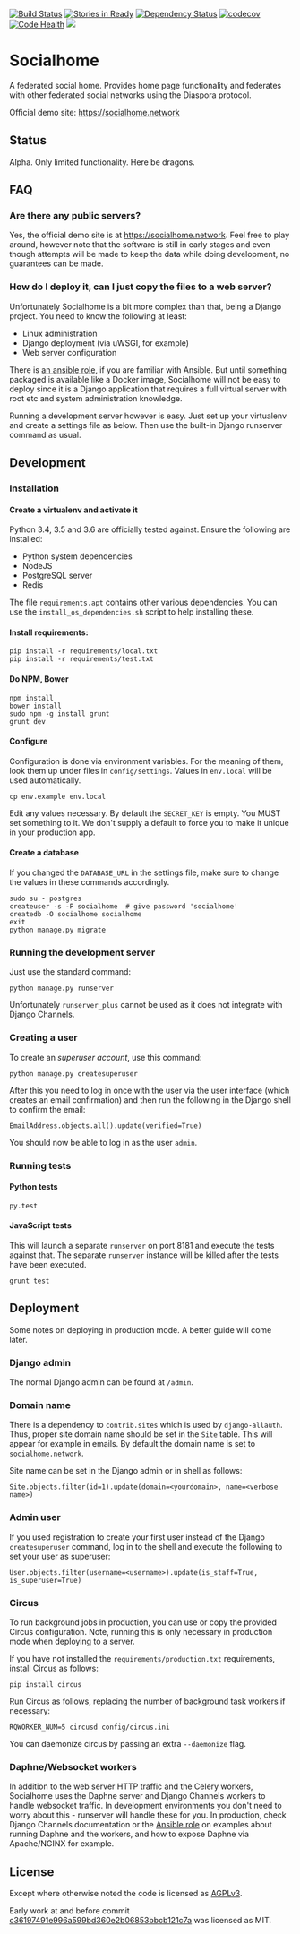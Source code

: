 [![Build Status](https://travis-ci.org/jaywink/socialhome.svg?branch=master)](https://travis-ci.org/jaywink/socialhome) [![Stories in Ready](https://badge.waffle.io/jaywink/socialhome.png?label=ready&title=Ready)](https://waffle.io/jaywink/socialhome) [![Dependency Status](https://gemnasium.com/badges/github.com/jaywink/socialhome.svg)](https://gemnasium.com/github.com/jaywink/socialhome) [![codecov](https://codecov.io/gh/jaywink/socialhome/branch/master/graph/badge.svg)](https://codecov.io/gh/jaywink/socialhome) [![Code Health](https://landscape.io/github/jaywink/socialhome/master/landscape.svg?style=flat)](https://landscape.io/github/jaywink/socialhome/master) [![](https://img.shields.io/badge/license-AGPLv3-red.svg)](https://tldrlegal.com/license/gnu-affero-general-public-license-v3-(agpl-3.0))

# Socialhome

A federated social home. Provides home page functionality and federates with other federated social networks using the Diaspora protocol.

Official demo site: https://socialhome.network

## Status

Alpha. Only limited functionality. Here be dragons.

## FAQ

### Are there any public servers?

Yes, the official demo site is at https://socialhome.network. Feel free to play around, however note that the software is still in early stages and even though attempts will be made to keep the data while doing development, no guarantees can be made.

### How do I deploy it, can I just copy the files to a web server?

Unfortunately Socialhome is a bit more complex than that, being a Django project. You need to know the following at least:
* Linux administration
* Django deployment (via uWSGI, for example)
* Web server configuration

There is [an ansible role](https://github.com/jaywink/ansible-socialhome), if you are familiar with Ansible. But until something packaged is available like a Docker image, Socialhome will not be easy to deploy since it is a Django application that requires a full virtual server with root etc and system administration knowledge.

Running a development server however is easy. Just set up your virtualenv and create a settings file as below. Then use the built-in Django runserver command as usual.

## Development

### Installation

#### Create a virtualenv and activate it

Python 3.4, 3.5 and 3.6 are officially tested against. Ensure the following are installed:

* Python system dependencies
* NodeJS
* PostgreSQL server
* Redis

The file `requirements.apt` contains other various dependencies. You can use the `install_os_dependencies.sh` script to help installing these.

#### Install requirements:

    pip install -r requirements/local.txt
    pip install -r requirements/test.txt
    
#### Do NPM, Bower

    npm install
    bower install
    sudo npm -g install grunt
    grunt dev
    
#### Configure

Configuration is done via environment variables. For the meaning of them, look them up under files in `config/settings`. Values in `env.local` will be used automatically.

    cp env.example env.local
    
Edit any values necessary. By default the `SECRET_KEY` is empty. You MUST set something to it. We don't supply a default to force you to make it unique in your production app.
    
#### Create a database

If you changed the `DATABASE_URL` in the settings file, make sure to change the values in these commands accordingly. 

    sudo su - postgres
    createuser -s -P socialhome  # give password 'socialhome'
    createdb -O socialhome socialhome
    exit
    python manage.py migrate
    
### Running the development server

Just use the standard command:

    python manage.py runserver
    
Unfortunately `runserver_plus` cannot be used as it does not integrate with Django Channels.
    
### Creating a user

To create an *superuser account*, use this command:

    python manage.py createsuperuser

After this you need to log in once with the user via the user interface (which creates an email confirmation) and then run the following in the Django shell to confirm the email:

    EmailAddress.objects.all().update(verified=True)
    
You should now be able to log in as the user `admin`.

### Running tests

#### Python tests

    py.test
    
#### JavaScript tests

This will launch a separate `runserver` on port 8181 and execute the tests against that. The separate `runserver` instance will be killed after the tests have been executed.

    grunt test

## Deployment

Some notes on deploying in production mode. A better guide will come later. 

### Django admin

The normal Django admin can be found at `/admin`.

### Domain name

There is a dependency to `contrib.sites` which is used by `django-allauth`. Thus, proper site domain name should be set in the `Site` table. This will appear for example in emails. By default the domain name is set to `socialhome.network`.

Site name can be set in the Django admin or in shell as follows:

    Site.objects.filter(id=1).update(domain=<yourdomain>, name=<verbose name>)
    
### Admin user

If you used registration to create your first user instead of the Django `createsuperuser` command, log in to the shell and execute the following to set your user as superuser:

    User.objects.filter(username=<username>).update(is_staff=True, is_superuser=True)

### Circus

To run background jobs in production, you can use or copy the provided Circus configuration. Note, running this is only necessary in production mode when deploying to a server.

If you have not installed the `requirements/production.txt` requirements, install Circus as follows:

    pip install circus
    
Run Circus as follows, replacing the number of background task workers if necessary:

    RQWORKER_NUM=5 circusd config/circus.ini
    
You can daemonize circus by passing an extra `--daemonize` flag.

### Daphne/Websocket workers

In addition to the web server HTTP traffic and the Celery workers, Socialhome uses the Daphne server and Django Channels workers to handle websocket traffic. In development environments you don't need to worry about this - runserver will handle these for you. In production, check Django Channels documentation or the [Ansible role](https://github.com/jaywink/ansible-socialhome) on examples about running Daphne and the workers, and how to expose Daphne via Apache/NGINX for example.

## License

Except where otherwise noted the code is licensed as [AGPLv3](https://tldrlegal.com/license/gnu-affero-general-public-license-v3-(agpl-3.0)).

Early work at and before commit [c36197491e996a599bd360e2b06853bbcb121c7a](https://github.com/jaywink/socialhome/commit/c36197491e996a599bd360e2b06853bbcb121c7a) was licensed as MIT.
